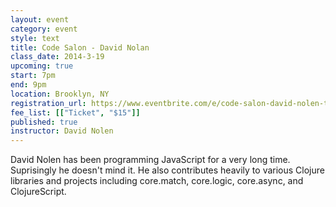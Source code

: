 ```yaml
---
layout: event
category: event
style: text
title: Code Salon - David Nolan
class_date: 2014-3-19
upcoming: true
start: 7pm
end: 9pm
location: Brooklyn, NY
registration_url: https://www.eventbrite.com/e/code-salon-david-nolen-tickets-10566102497
fee_list: [["Ticket", "$15"]]
published: true
instructor: David Nolen
---
```


David Nolen has been programming JavaScript for a very long time. Suprisingly he doesn't mind it. He also contributes heavily to various Clojure libraries and projects including core.match, core.logic, core.async, and ClojureScript.

